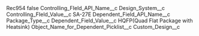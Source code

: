 <?xml version="1.0" encoding="UTF-8"?>
<CustomMetadata xmlns="http://soap.sforce.com/2006/04/metadata" xmlns:xsi="http://www.w3.org/2001/XMLSchema-instance" xmlns:xsd="http://www.w3.org/2001/XMLSchema">
    <label>Rec954</label>
    <protected>false</protected>
    <values>
        <field>Controlling_FIeld_API_Name__c</field>
        <value xsi:type="xsd:string">Design_System__c</value>
    </values>
    <values>
        <field>Controlling_FIeld_Value__c</field>
        <value xsi:type="xsd:string">SA-27E</value>
    </values>
    <values>
        <field>Dependent_Field_API_Name__c</field>
        <value xsi:type="xsd:string">Package_Type__c</value>
    </values>
    <values>
        <field>Dependent_Field_Value__c</field>
        <value xsi:type="xsd:string">HQFP(Quad Flat Package with Heatsink)</value>
    </values>
    <values>
        <field>Object_Name_for_Dependent_Picklist__c</field>
        <value xsi:type="xsd:string">Custom_Design__c</value>
    </values>
</CustomMetadata>
